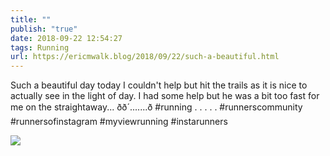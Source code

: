 ```yaml
---
title: ""
publish: "true"
date: 2018-09-22 12:54:27
tags: Running
url: https://ericmwalk.blog/2018/09/22/such-a-beautiful.html
---
```


Such a beautiful day today I couldn't help but hit the trails as it is nice to actually see in the  light of day. I had some help but he was a bit too fast for me on the straightaway... ðð´.......ð #running .
.
.
.
.
#runnerscommunity #runnersofinstagram #myviewrunning #instarunners

![](https://ericmwalk.blog/uploads/2022/fa18fdf8e1.jpg)